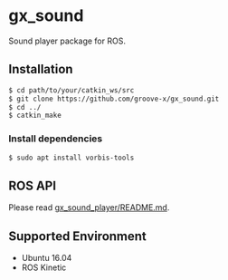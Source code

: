 # gx_sound

Sound player package for ROS.

## Installation

```bash
$ cd path/to/your/catkin_ws/src
$ git clone https://github.com/groove-x/gx_sound.git
$ cd ../
$ catkin_make
```

### Install dependencies

```bash
$ sudo apt install vorbis-tools
```

## ROS API

Please read [gx_sound_player/README.md](gx_sound_player/README.md).

## Supported Environment

- Ubuntu 16.04
- ROS Kinetic
